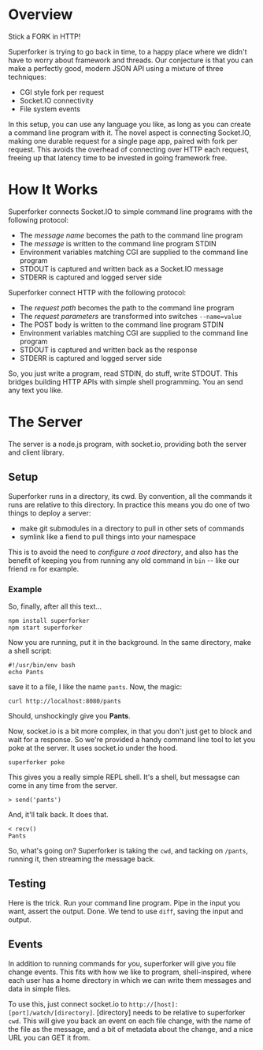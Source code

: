 # Overview #

Stick a FORK in HTTP!

Superforker is trying to go back in time, to a happy place where we
didn't have to worry about framework and threads. Our conjecture is that
you can make a perfectly good, modern JSON API using a mixture of three
techniques:

* CGI style fork per request
* Socket.IO connectivity
* File system events

In this setup, you can use any language you like, as long as you can
create a command line program with it. The novel aspect is connecting Socket.IO,
making one durable request for a single page app, paired with fork per
request. This avoids the overhead of connecting over HTTP each request,
freeing up that latency time to be invested in going framework free.

# How It Works #
Superforker connects Socket.IO to simple command line programs
with the following protocol:

* The _message name_ becomes the path to the command line program
* The _message_ is written to the command line program STDIN
* Environment variables matching CGI are supplied to the command line
program
* STDOUT is captured and written back as a Socket.IO message
* STDERR is captured and logged server side

Superforker connect HTTP with the following protocol:

* The _request path_ becomes the path to the command line program
* The _request parameters_ are transformed into switches `--name=value`
* The POST body is written to the command line program STDIN
* Environment variables matching CGI are supplied to the command line
program
* STDOUT is captured and written back as the response
* STDERR is captured and logged server side

So, you just write a program, read STDIN, do stuff, write STDOUT. This
bridges building HTTP APIs with simple shell programming. You an send
any text you like.

# The Server #
The server is a node.js program, with socket.io, providing both the
server and client library.

## Setup ##
Superforker runs in a directory, its cwd. By convention, all the
commands it runs are relative to this directory. In practice this means
you do one of two things to deploy a server:

* make git submodules in a directory to pull in other sets of commands
* symlink like a fiend to pull things into your namespace

This is to avoid the need to _configure a root directory_, and also has
the benefit of keeping you from running any old command in `bin` -- like
our friend `rm` for example.

### Example ###
So, finally, after all this text...

```
npm install superforker
npm start superforker
```

Now you are running, put it in the background.
In the same directory, make a shell script:

```
#!/usr/bin/env bash
echo Pants
```

save it to a file, I like the name `pants`. Now, the magic:

```
curl http://localhost:8080/pants
```

Should, unshockingly give you **Pants**.


Now, socket.io is a bit more complex, in that you don't just get to
block and wait for a response. So we're provided a handy command line
tool to let you poke at the server. It uses socket.io under the hood.

```
superforker poke
```

This gives you a really simple REPL shell. It's a shell, but messagse can
come in any time from the server.

```
> send('pants')
```

And, it'll talk back. It does that.

```
< recv() 
Pants
```

So, what's going on? Superforker is taking the `cwd`, and tacking on
`/pants`, running it, then streaming the message back.

## Testing ##
Here is the trick. Run your command line program. Pipe in the input you
want, assert the output. Done. We tend to use `diff`, saving the input
and output. 

## Events ##
In addition to running commands for you, superforker will give you file
change events. This fits with how we like to program, shell-inspired,
where each user has a home directory in which we can write them messages
and data in simple files.

To use this, just connect socket.io to
`http://[host]:[port]/watch/[directory]`. [directory] needs to be
relative to superforker `cwd`. This will give you back an event on each
file change, with the name of the file as the message, and a bit of
metadata about the change, and a nice URL you can GET it from.
